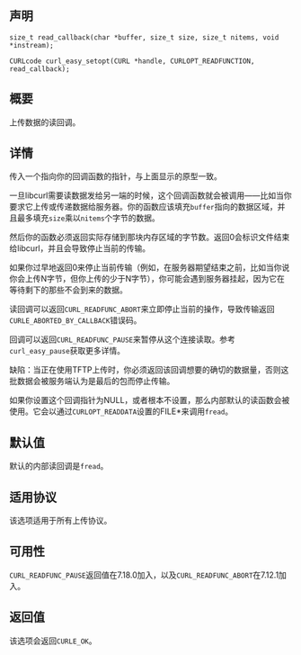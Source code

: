 ## 声明

```
size_t read_callback(char *buffer, size_t size, size_t nitems, void *instream);

CURLcode curl_easy_setopt(CURL *handle, CURLOPT_READFUNCTION, read_callback);
```

## 概要

上传数据的读回调。

## 详情

传入一个指向你的回调函数的指针，与上面显示的原型一致。

一旦libcurl需要读数据发给另一端的时候，这个回调函数就会被调用——比如当你要求它上传或传递数据给服务器。你的函数应该填充`buffer`指向的数据区域，并且最多填充`size`乘以`nitems`个字节的数据。

然后你的函数必须返回实际存储到那块内存区域的字节数。返回0会标识文件结束给libcurl，并且会导致停止当前的传输。

如果你过早地返回0来停止当前传输（例如，在服务器期望结束之前，比如当你说你会上传N字节，但你上传的少于N字节），你可能会遇到服务器挂起，因为它在等待剩下的那些不会到来的数据。

读回调可以返回`CURL_READFUNC_ABORT`来立即停止当前的操作，导致传输返回`CURLE_ABORTED_BY_CALLBACK`错误码。

回调可以返回`CURL_READFUNC_PAUSE`来暂停从这个连接读取。参考`curl_easy_pause`获取更多详情。

缺陷：当正在使用TFTP上传时，你必须返回该回调想要的确切的数据量，否则这批数据会被服务端认为是最后的包而停止传输。

如果你设置这个回调指针为NULL，或者根本不设置，那么内部默认的读函数会被使用。它会以通过`CURLOPT_READDATA`设置的FILE*来调用`fread`。

## 默认值

默认的内部读回调是`fread`。

## 适用协议

该选项适用于所有上传协议。

## 可用性

`CURL_READFUNC_PAUSE`返回值在7.18.0加入，以及`CURL_READFUNC_ABORT`在7.12.1加入。

## 返回值

该选项会返回`CURLE_OK`。